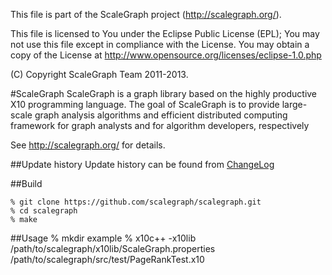  This file is part of the ScaleGraph project (http://scalegraph.org/).

 This file is licensed to You under the Eclipse Public License (EPL);
 You may not use this file except in compliance with the License.
 You may obtain a copy of the License at
      http://www.opensource.org/licenses/eclipse-1.0.php

 (C) Copyright ScaleGraph Team 2011-2013.

#ScaleGraph
ScaleGraph is a graph library based on the highly productive X10 programming language. The goal of ScaleGraph is to provide large-scale graph analysis algorithms and efficient distributed computing framework for graph analysts  and for algorithm developers, respectively

See http://scalegraph.org/ for details.

##Update history
Update history can be found from [ChangeLog](https://github.com/scalegraph/scalegraph/blob/master/ChangeLog.md)

##Build

    % git clone https://github.com/scalegraph/scalegraph.git
    % cd scalegraph
    % make

##Usage
    % mkdir example
    % x10c++ -x10lib /path/to/scalegraph/x10lib/ScaleGraph.properties /path/to/scalegraph/src/test/PageRankTest.x10
